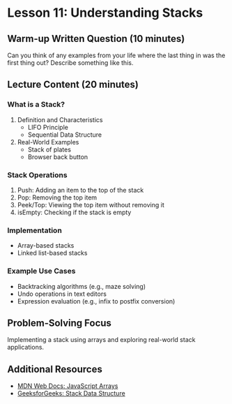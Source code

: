 # Lesson 11: Understanding Stacks

## Warm-up Written Question (10 minutes)

Can you think of any examples from your life where the last thing in was the first thing out? Describe something like this.

## Lecture Content (20 minutes)

### What is a Stack?

1. Definition and Characteristics
   - LIFO Principle
   - Sequential Data Structure
2. Real-World Examples
   - Stack of plates
   - Browser back button

### Stack Operations

1. Push: Adding an item to the top of the stack
2. Pop: Removing the top item
3. Peek/Top: Viewing the top item without removing it
4. isEmpty: Checking if the stack is empty

### Implementation

- Array-based stacks
- Linked list-based stacks

### Example Use Cases

- Backtracking algorithms (e.g., maze solving)
- Undo operations in text editors
- Expression evaluation (e.g., infix to postfix conversion)

## Problem-Solving Focus

Implementing a stack using arrays and exploring real-world stack applications.

## Additional Resources

- [MDN Web Docs: JavaScript Arrays](https://developer.mozilla.org/en-US/docs/Web/JavaScript/Reference/Global_Objects/Array)
- [GeeksforGeeks: Stack Data Structure](https://www.geeksforgeeks.org/stack-data-structure/)

